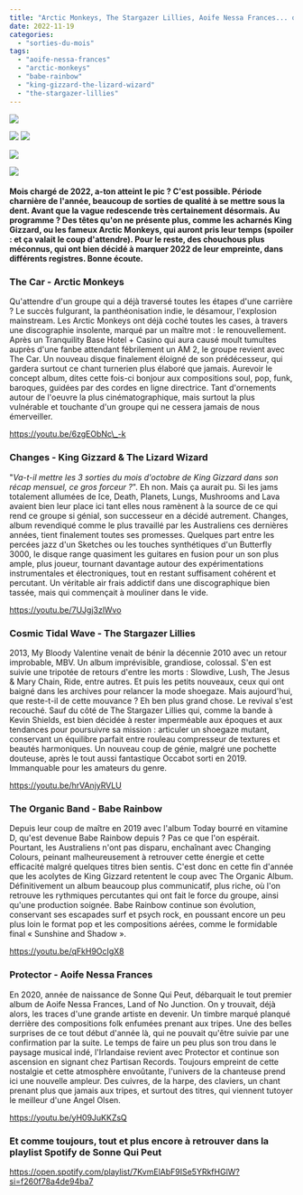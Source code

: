 ```yaml
---
title: "Arctic Monkeys, The Stargazer Lillies, Aoife Nessa Frances... on retient quoi, en octobre 2022 ?"
date: 2022-11-19
categories: 
  - "sorties-du-mois"
tags: 
  - "aoife-nessa-frances"
  - "arctic-monkeys"
  - "babe-rainbow"
  - "king-gizzard-the-lizard-wizard"
  - "the-stargazer-lillies"
---
```


![](images/the-car-1024x1024-1.webp)

![](images/fgf4cvsuuaapcoa.jpeg)
![](images/ffilfu6wiaal1th.jpeg)

![](images/fgufl3nxgaagotw.jpeg)

![](images/567354-cosmic-tidal-wave.webp)

#### Mois chargé de 2022, a-ton atteint le pic ? C'est possible. Période charnière de l'année, beaucoup de sorties de qualité à se mettre sous la dent. Avant que la vague redescende très certainement désormais. Au programme ? Des têtes qu'on ne présente plus, comme les acharnés King Gizzard, ou les fameux Arctic Monkeys, qui auront pris leur temps (spoiler : et ça valait le coup d'attendre). Pour le reste, des chouchous plus méconnus, qui ont bien décidé à marquer 2022 de leur empreinte, dans différents registres. Bonne écoute.

<!--more-->

### The Car - Arctic Monkeys

Qu'attendre d'un groupe qui a déjà traversé toutes les étapes d'une carrière ? Le succès fulgurant, la panthéonisation indie, le désamour, l'explosion mainstream. Les Arctic Monkeys ont déjà coché toutes les cases, à travers une discographie insolente, marqué par un maître mot : le renouvellement. Après un Tranquility Base Hotel + Casino qui aura causé moult tumultes auprès d'une fanbe attendant fébrilement un AM 2, le groupe revient avec The Car. Un nouveau disque finalement éloigné de son prédécesseur, qui gardera surtout ce chant turnerien plus élaboré que jamais. Aurevoir le concept album, dites cette fois-ci bonjour aux compositions soul, pop, funk, baroques, guidées par des cordes en ligne directrice. Tant d'ornements autour de l'oeuvre la plus cinématographique, mais surtout la plus vulnérable et touchante d'un groupe qui ne cessera jamais de nous émerveiller.

https://youtu.be/6zgEObNc\_-k

### Changes - King Gizzard & The Lizard Wizard

"_Va-t-il mettre les 3 sorties du mois d'octobre de King Gizzard dans son récap mensuel, ce gros forceur ?_". Eh non. Mais ça aurait pu. Si les jams totalement allumées de Ice, Death, Planets, Lungs, Mushrooms and Lava avaient bien leur place ici tant elles nous ramènent à la source de ce qui rend ce groupe si génial, son successeur en a décidé autrement. Changes, album revendiqué comme le plus travaillé par les Australiens ces dernières années, tient finalement toutes ses promesses. Quelques part entre les percées jazz d'un Sketches ou les touches synthétiques d'un Butterfly 3000, le disque range quasiment les guitares en fusion pour un son plus ample, plus joueur, tournant davantage autour des expérimentations instrumentales et électroniques, tout en restant suffisament cohérent et percutant. Un véritable air frais addictif dans une discographique bien tassée, mais qui commençait à mouliner dans le vide.

https://youtu.be/7UJgj3zlWvo

### Cosmic Tidal Wave - The Stargazer Lillies

2013, My Bloody Valentine venait de bénir la décennie 2010 avec un retour improbable, MBV. Un album imprévisible, grandiose, colossal. S'en est suivie une tripotée de retours d'entre les morts : Slowdive, Lush, The Jesus & Mary Chain, Ride, entre autres. Et puis les petits nouveaux, ceux qui ont baigné dans les archives pour relancer la mode shoegaze. Mais aujourd'hui, que reste-t-il de cette mouvance ? Eh ben plus grand chose. Le revival s'est recouché. Sauf du côté de The Stargazer Lillies qui, comme la bande à Kevin Shields, est bien décidée à rester imperméable aux époques et aux tendances pour poursuivre sa mission : articuler un shoegaze mutant, conservant un équilibre parfait entre rouleau compresseur de textures et beautés harmoniques. Un nouveau coup de génie, malgré une pochette douteuse, après le tout aussi fantastique Occabot sorti en 2019. Immanquable pour les amateurs du genre.

https://youtu.be/hrVAnjyRVLU

### The Organic Band - Babe Rainbow

Depuis leur coup de maître en 2019 avec l'album Today bourré en vitamine D, qu'est devenue Babe Rainbow depuis ? Pas ce que l'on espérait. Pourtant, les Australiens n'ont pas disparu, enchaînant avec Changing Colours, peinant malheureusement à retrouver cette énergie et cette efficacité malgré quelques titres bien sentis. C'est donc en cette fin d'année que les acolytes de King Gizzard retentent le coup avec The Organic Album. Définitivement un album beaucoup plus communicatif, plus riche, où l'on retrouve les rythmiques percutantes qui ont fait le force du groupe, ainsi qu'une production soignée. Babe Rainbow continue son évolution, conservant ses escapades surf et psych rock, en poussant encore un peu plus loin le format pop et les compositions aérées, comme le formidable final « Sunshine and Shadow ».

https://youtu.be/qFkH9OcIgX8

### Protector - Aoife Nessa Frances

En 2020, année de naissance de Sonne Qui Peut, débarquait le tout premier album de Aoife Nessa Frances, Land of No Junction. On y trouvait, déjà alors, les traces d'une grande artiste en devenir. Un timbre marqué planqué derrière des compositions folk enfumées prenant aux tripes. Une des belles surprises de ce tout début d'année là, qui ne pouvait qu'être suivie par une confirmation par la suite. Le temps de faire un peu plus son trou dans le paysage musical indé, l'Irlandaise revient avec Protector et continue son ascension en signant chez Partisan Records. Toujours empreint de cette nostalgie et cette atmosphère envoûtante, l'univers de la chanteuse prend ici une nouvelle ampleur. Des cuivres, de la harpe, des claviers, un chant prenant plus que jamais aux tripes, et surtout des titres, qui viennent tutoyer le meilleur d'une Angel Olsen.

https://youtu.be/yH09JuKKZsQ

### Et comme toujours, tout et plus encore à retrouver dans la playlist Spotify de Sonne Qui Peut

https://open.spotify.com/playlist/7KvmElAbF9ISe5YRkfHGlW?si=f260f78a4de94ba7
